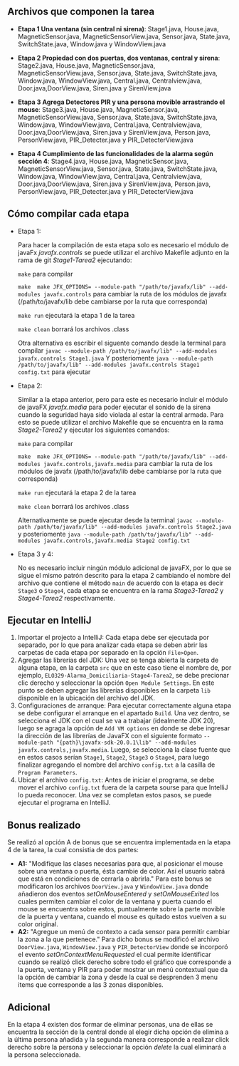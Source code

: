 ## Archivos que componen la tarea

* **Etapa 1 Una ventana (sin central ni sirena)**: 
Stage1.java, House.java, MagneticSensor.java, MagneticSensorView.java, Sensor.java, State.java, SwitchState.java, Window.java y WindowView.java 

* **Etapa 2 Propiedad con dos puertas, dos ventanas, central y sirena**: Stage2.java, House.java, MagneticSensor.java, MagneticSensorView.java, Sensor.java, State.java, SwitchState.java, Window.java, WindowView.java, Central.java, Centralview.java, Door.java,DoorView.java, Siren.java y SirenView.java 

* **Etapa 3 Agrega Detectores PIR y una persona movible arrastrando el mouse**: Stage3.java, House.java, MagneticSensor.java, MagneticSensorView.java, Sensor.java, State.java, SwitchState.java, Window.java, WindowView.java, Central.java, Centralview.java, Door.java,DoorView.java, Siren.java y SirenView.java, Person.java, PersonView.java, PIR_Detecter.java y PIR_DetecterView.java 

* **Etapa 4 Cumplimiento de las funcionalidades de la alarma según sección 4**: Stage4.java, House.java, MagneticSensor.java, MagneticSensorView.java, Sensor.java, State.java, SwitchState.java, Window.java, WindowView.java, Central.java, Centralview.java, Door.java,DoorView.java, Siren.java y SirenView.java, Person.java, PersonView.java, PIR_Detecter.java y PIR_DetecterView.java

## Cómo compilar cada etapa

*  Etapa 1:

    Para hacer la compilación de esta etapa solo es necesario el módulo de javaFx *javafx.controls* se puede utilizar el archivo Makefile adjunto en la rama de git *Stage1-Tarea2* ejecutando:

    ` make ` para compilar

    ` make  make JFX_OPTIONS= --module-path "/path/to/javafx/lib" --add-modules javafx.controls ` para cambiar la ruta de los módulos de javafx (/path/to/javafx/lib debe cambiarse por la ruta que corresponda)

    ` make run ` ejecutará la etapa 1 de la tarea 

    ` make clean ` borrará los archivos .class
    
    Otra alternativa es escribir el siguente comando desde la terminal para compilar 
    ` javac --module-path /path/to/javafx/lib" --add-modules javafx.controls Stage1.java ` Y posteriomente 
 ` java --module-path /path/to/javafx/lib" --add-modules javafx.controls Stage1 config.txt ` para ejecutar

* Etapa 2:

    Similar a la etapa anterior, pero para este es necesario incluir el módulo de javaFX *javafx.media* para poder ejecutar el sonido de la sirena cuando la seguridad haya sido violada al estar la central armada. Para esto se puede utilizar el archivo Makefile que se encuentra en la rama *Stage2-Tarea2* y ejecutar los siguientes comandos:

     ` make ` para compilar

    ` make  make JFX_OPTIONS= --module-path "/path/to/javafx/lib" --add-modules javafx.controls,javafx.media ` para cambiar la ruta de los módulos de javafx (/path/to/javafx/lib debe cambiarse por la ruta que corresponda)

    ` make run ` ejecutará la etapa 2 de la tarea 

    ` make clean ` borrará los archivos .class

    Alternativamente se puede ejecutar desde la terminal ` javac --module-path /path/to/javafx/lib" --add-modules javafx.controls Stage2.java ` y posteriomente 
 ` java --module-path /path/to/javafx/lib" --add-modules javafx.controls,javafx.media Stage2 config.txt `

* Etapa 3 y 4:

    No es necesario incluir ningún módulo adicional de javaFX, por lo que se sigue el mismo patrón descrito para la etapa 2 cambiando el nombre del archivo que contiene el método `main` de acuerdo con la etapa es decir `Stage3` o `Stage4`, cada etapa se encuentra en la rama *Stage3-Tarea2* y *Stage4-Tarea2* respectivamente.
    
## Ejecutar en IntelliJ
1. Importar el projecto a IntelliJ: Cada etapa debe ser ejecutada por separado, por lo que para analizar cada etapa se deben abrir las carpetas de cada etapa por separado en la opción `File>Open`.
2. Agregar las librerías del JDK: Una vez se tenga abierta la carpeta de alguna etapa, en la carpeta `src` que en este caso tiene el nombre de, por ejemplo, `ELO329-Alarma_Domiciliaria-Stage4-Tarea2`, se debe precionar clic derecho y seleccionar la opción `Open Module Settings`. En este punto se deben agregar las librerías disponibles en la carpeta `lib` disponible en la ubicación del archivo del JDK.
3. Configuraciones de arranque: Para ejecutar correctamente alguna etapa se debe configurar el arranque en el apartado `Build`. Una vez dentro, se selecciona el JDK con el cual se va a trabajar (idealmente JDK 20), luego se agraga la opción de `Add VM options` en donde se debe ingresar la dirección de las librerías de JavaFX con el siguiente formato `--module-path "{path}\javafx-sdk-20.0.1\lib" --add-modules javafx.controls,javafx.media`. Luego, se selecciona la clase fuente que en estos casos serían `Stage1`, `Stage2`, `Stage3` o `Stage4`, para luego finalizar agregando el nombre del archivo `config.txt` a la casilla de `Program Parameters`.
4. Ubicar el archivo `config.txt`: Antes de iniciar el programa, se debe mover el archivo `config.txt` fuera de la carpeta sourse para que IntelliJ lo pueda reconocer.
Una vez se completan estos pasos, se puede ejecutar el programa en IntelliJ.

## Bonus realizado

Se realizó al opción A de bonus que se encuentra implementada en la etapa 4 de la tarea, la cual consistia de dos partes:
* **A1:** "Modifique las clases necesarias para que, al posicionar el mouse sobre una ventana o puerta, ésta cambie de color. Así el usuario sabrá que está en condiciones de cerrarla o abrirla." Para este bonus se modificaron los archivos `DoorView.java` y `WindowView.java` donde añadieron dos eventos *setOnMouseEntered* y *setOnMouseExited* los cuales permiten cambiar el color de la ventana y puerta cuando el mouse se encuentra sobre estos, puntualmente sobre la parte movible de la puerta y ventana, cuando el mouse es quitado estos vuelven a su color original.
* **A2:** "Agregue un menú de contexto a cada sensor para permitir cambiar la zona a la que pertenece." Para dicho bonus se modificó el archivo `DoorView.java`, `WindowView.java` y `PIR_DetectorView` donde se incorporó el evento *setOnContextMenuRequested* el cual permite identificar cuando se realizó click derecho sobre todo el gráfico que corresponde a la puerta, ventana y PIR para poder mostrar un menú contextual que da la opción de cambiar la zona y desde la cual se desprenden 3 menu items que corresponde a las 3 zonas disponibles.

## Adicional

En la etapa 4 existen dos formar de eliminar personas, una de ellas se encuentra la sección de la central donde al elegir dicha opción de elimina a la última persona añadida y la segunda manera corresponde a realizar click derecho sobre la persona y seleccionar la opción *delete* la cual eliminará a la persona seleccionada.



